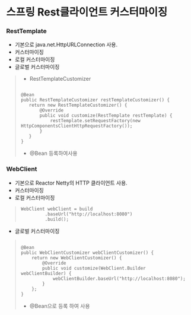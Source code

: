 # 스프링 Rest클라이언트 커스터마이징

### RestTemplate
- 기본으로 java.net.HttpURLConnection 사용.
- 커스터마이징
- 로컬 커스터마이징
- 글로벌 커스터마이징
> - RestTemplateCustomizer
><pre><code>
>@Bean
>public RestTemplateCustomizer restTemplateCustomizer() {
>    return new RestTemplateCustomizer() {
>        @Override
>        public void customize(RestTemplate restTemplate) {
>            restTemplate.setRequestFactory(new HttpComponentsClientHttpRequestFactory());
>        }
>    }
>}</code></pre>
> - @Bean 등록하여사용
 
### WebClient
- 기본으로 Reactor Netty의 HTTP 클라이언트 사용.
- 커스터마이징
- 로컬 커스터마이징
> <pre><code>WebClient webClient = build
>          .baseUrl("http://localhost:8080")
>          .build();</code></pre>
- 글로벌 커스터마이징
><pre><code>
> @Bean
> public WebClientCustomizer webClientCustomizer() {
>     return new WebClientCustomizer() {
>         @Override
>         public void customize(WebClient.Builder webClientBuilder) {
>             webClientBuilder.baseUrl("http://localhost:8080");
>         }
>     };
> }</code></pre>
> - @Bean으로 등록 하여 사용
